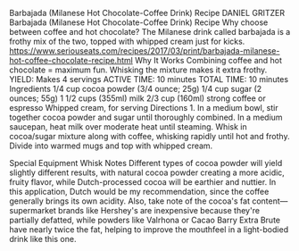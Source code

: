 Barbajada (Milanese Hot Chocolate-Coffee Drink) Recipe
DANIEL GRITZER
Barbajada (Milanese Hot Chocolate-Coffee Drink) Recipe
Why choose between coffee and hot chocolate? The Milanese drink called barbajada is a frothy mix of the two, topped with whipped cream just for kicks.
https://www.seriouseats.com/recipes/2017/03/print/barbajada-milanese-hot-coffee-chocolate-recipe.html
Why It Works
Combining coffee and hot chocolate = maximum fun.
Whisking the mixture makes it extra frothy.
YIELD:
Makes 4 servings
ACTIVE TIME:
10 minutes
TOTAL TIME:
10 minutes
Ingredients
1/4 cup cocoa powder (3/4 ounce; 25g)
1/4 cup sugar (2 ounces; 55g)
1 1/2 cups (355ml) milk
2/3 cup (160ml) strong coffee or espresso
Whipped cream, for serving
Directions
1.
In a medium bowl, stir together cocoa powder and sugar until thoroughly combined. In a medium saucepan, heat milk over moderate heat until steaming. Whisk in cocoa/sugar mixture along with coffee, whisking rapidly until hot and frothy. Divide into warmed mugs and top with whipped cream.

Special Equipment
Whisk
Notes
Different types of cocoa powder will yield slightly different results, with natural cocoa powder creating a more acidic, fruity flavor, while Dutch-processed cocoa will be earthier and nuttier. In this application, Dutch would be my recommendation, since the coffee generally brings its own acidity. Also, take note of the cocoa's fat content—supermarket brands like Hershey's are inexpensive because they're partially defatted, while powders like Valrhona or Cacao Barry Extra Brute have nearly twice the fat, helping to improve the mouthfeel in a light-bodied drink like this one.